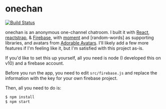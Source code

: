 # onechan

[![Build Status](https://travis-ci.com/malsf21/onechan.svg?branch=master)](https://travis-ci.com/malsf21/onechan)

onechan is an anonymous one-channel chatroom. I built it with [React](https://reactjs.org), [reactstrap](https://reactstrap.github.io/), & [Firebase](https://firebase.google.com), with [moment](https://momentjs.com/) and [random-words] as supporting libraries, and avatars from [Adorable Avatars](http://avatars.adorable.io/). I'll likely add a few more features if I'm feeling like it, but I'm satisfied with this project as-is.

If you'd like to set this up yourself, all you need is node (I developed this on v10) and a firebase account. 

Before you run the app, you need to edit `src/firebase.js` and replace the information with the key for your own firebase project.

Then, all you need to do is:

```bash
$ npm install
$ npm start
```

